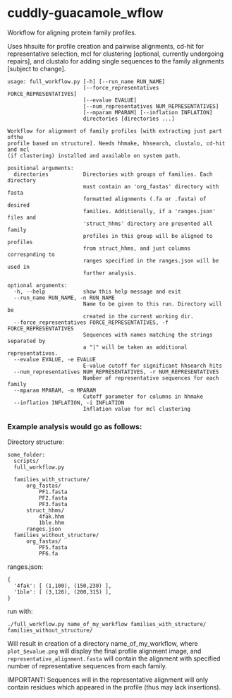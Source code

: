# cuddly-guacamole_wflow
Workflow for aligning protein family profiles.

Uses hhsuite for profile creation and pairwise alignments, cd-hit for representative selection,
mcl for clustering [optional, currently undergoing repairs], and clustalo for adding single sequences to the family alignments
[subject to change].

```
usage: full_workflow.py [-h] [--run_name RUN_NAME]
                        [--force_representatives FORCE_REPRESENTATIVES]
                        [--evalue EVALUE]
                        [--num_representatives NUM_REPRESENTATIVES]
                        [--mparam MPARAM] [--inflation INFLATION]
                        directories [directories ...]

Workflow for alignment of family profiles [with extracting just part ofthe
profile based on structure]. Needs hhmake, hhsearch, clustalo, cd-hit and mcl
(if clustering) installed and available on system path.

positional arguments:
  directories           Directories with groups of families. Each directory
                        must contain an 'org_fastas' directory with fasta
                        formatted alignments (.fa or .fasta) of desired
                        families. Additionally, if a 'ranges.json' files and
                        'struct_hhms' directory are presented all family
                        profiles in this group will be aligned to profiles
                        from struct_hhms, and just columns correspnding to
                        ranges specified in the ranges.json will be used in
                        further analysis.

optional arguments:
  -h, --help            show this help message and exit
  --run_name RUN_NAME, -n RUN_NAME
                        Name to be given to this run. Directory will be
                        created in the current working dir.
  --force_representatives FORCE_REPRESENTATIVES, -f FORCE_REPRESENTATIVES
                        Sequences with names matching the strings separated by
                        a "|" will be taken as additional representatives.
  --evalue EVALUE, -e EVALUE
                        E-value cutoff for significant hhsearch hits
  --num_representatives NUM_REPRESENTATIVES, -r NUM_REPRESENTATIVES
                        Number of representative sequences for each family
  --mparam MPARAM, -m MPARAM
                        Cutoff parameter for columns in hhmake
  --inflation INFLATION, -i INFLATION
                        Inflation value for mcl clustering
  ```

### Example analysis would go as follows:
Directory structure:
```
some_folder:
  scripts/
  full_workflow.py
  
  families_with_structure/
      org_fastas/
          PF1.fasta
          PF2.fasta
          PF3.fasta
      struct_hhms/
          4fak.hhm
          1ble.hhm
      ranges.json
  families_without_structure/
      org_fastas/
          PF5.fasta
          PF6.fa
```
ranges.json:
```
{
  '4fak': [ (1,100), (150,230) ],
  '1ble': [ (3,126), (200,315) ],
}
```
run with:
```
./full_workflow.py name_of_my_workflow families_with_structure/ families_without_structure/
```
Will result in creation of a directory name_of_my_workflow,
where `plot_$evalue.png` will display the final profile alignment image,
and `representative_alignment.fasta` will contain the alignment with specified number of representative
sequences from each family.

IMPORTANT! Sequences will in the representative alignment will only contain residues which appeared
in the profile (thus may lack insertions).
